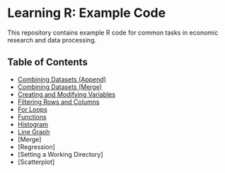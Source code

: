 # Learning R: Example Code

This repository contains example R code for common tasks in economic research and data processing.  

## Table of Contents
- [Combining Datasets (Append)](#introduction)
- [Combining Datasets (Merge)](#prerequisites)
- [Creating and Modifying Variables](#folder-structure)
- [Filtering Rows and Columns](#how-to-use-the-code-examples)
- [For Loops](#additional-resources)
- [Functions](#contributing)
- [Histogram](#license)
- [Line Graph](#contact)
- [Merge]
- [Regression]
- [Setting a Working Directory]
- [Scatterplot]
